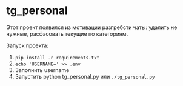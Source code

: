 # tg_personal

Этот проект появился из мотивации разгребсти чаты: удалить не нужные, расфасовать текущие по категориям.

Запуск проекта:
1) `pip install -r requirements.txt`
2) `echo 'USERNAME=' >> .env`
3) Заполнить username
4) Запустить python tg_personal.py или `./tg_personal.py`
